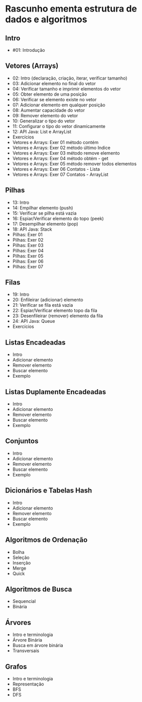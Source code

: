 # Rascunho ementa estrutura de dados e algoritmos

## Intro
* #01: Introdução

## Vetores (Arrays)
* 02: Intro (declaração, criação, iterar, verificar tamanho)
* 03: Adicionar elemento no final do vetor
* 04: Verificar tamanho e imprimir elementos do vetor
* 05: Obter elemento de uma posição
* 06: Verificar se elemento existe no vetor
* 07: Adicionar elemento em qualquer posição
* 08: Aumentar capacidade do vetor
* 09: Remover elemento do vetor
* 10: Generalizar o tipo do vetor
* 11: Configurar o tipo do vetor dinamicamente
* 12: API Java: List e ArrayList
* Exercícios
* Vetores e Arrays: Exer 01 método contém
* Vetores e Arrays: Exer 02 método último Indice
* Vetores e Arrays: Exer 03 método remove elemento
* Vetores e Arrays: Exer 04 método obtém - get
* Vetores e Arrays: Exer 05 método remover todos elementos
* Vetores e Arrays: Exer 06 Contatos - Lista
* Vetores e Arrays: Exer 07 Contatos - ArrayList

## Pilhas
* 13: Intro
* 14: Empilhar elemento (push)
* 15: Verificar se pilha está vazia
* 16: Espiar/Verificar elemento do topo (peek)
* 17: Desempilhar elemento (pop)
* 18: API Java: Stack
* Pilhas: Exer 01
* Pilhas: Exer 02
* Pilhas: Exer 03
* Pilhas: Exer 04
* Pilhas: Exer 05
* Pilhas: Exer 06
* Pilhas: Exer 07

## Filas
* 19: Intro
* 20: Enfileirar (adicionar) elemento
* 21: Verificar se fila está vazia
* 22: Espiar/Verificar elemento topo da fila
* 23: Desenfileirar (remover) elemento da fila
* 24: API Java: Queue
* Exercícios

## Listas Encadeadas
* Intro
* Adicionar elemento
* Remover elemento
* Buscar elemento
* Exemplo

## Listas Duplamente Encadeadas
* Intro
* Adicionar elemento
* Remover elemento
* Buscar elemento
* Exemplo

## Conjuntos
* Intro
* Adicionar elemento
* Remover elemento
* Buscar elemento
* Exemplo

## Dicionários e Tabelas Hash
* Intro
* Adicionar elemento
* Remover elemento
* Buscar elemento
* Exemplo

## Algoritmos de Ordenação
* Bolha
* Seleção
* Inserção
* Merge
* Quick

## Algoritmos de Busca
* Sequencial
* Binária

## Árvores
* Intro e terminologia
* Árvore Binária
* Busca em árvore binária
* Transversais

## Grafos
* Intro e terminologia
* Representação
* BFS
* DFS
